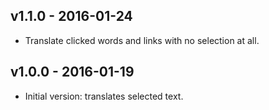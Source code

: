 ## v1.1.0 - 2016-01-24
 - Translate clicked words and links with no selection at all. 

## v1.0.0 - 2016-01-19
 - Initial version: translates selected text.
